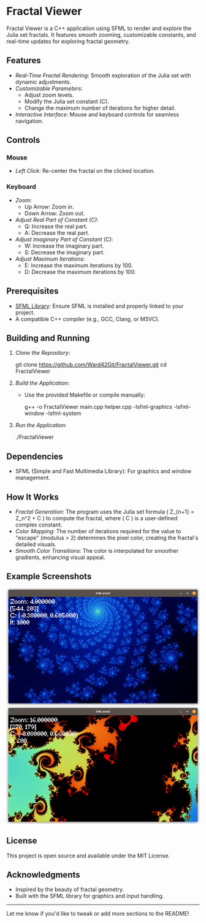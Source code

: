 # Fractal Viewer

Fractal Viewer is a C++ application using SFML to render and explore the Julia set fractals. It features smooth zooming, customizable constants, and real-time updates for exploring fractal geometry.

## Features

- *Real-Time Fractal Rendering*: Smooth exploration of the Julia set with dynamic adjustments.
- *Customizable Parameters*:
  - Adjust zoom levels.
  - Modify the Julia set constant (C).
  - Change the maximum number of iterations for higher detail.
- *Interactive Interface*: Mouse and keyboard controls for seamless navigation.

## Controls

### Mouse
- *Left Click*: Re-center the fractal on the clicked location.

### Keyboard
- *Zoom*:
  - Up Arrow: Zoom in.
  - Down Arrow: Zoom out.
- *Adjust Real Part of Constant (C)*:
  - Q: Increase the real part.
  - A: Decrease the real part.
- *Adjust Imaginary Part of Constant (C)*:
  - W: Increase the imaginary part.
  - S: Decrease the imaginary part.
- *Adjust Maximum Iterations*:
  - E: Increase the maximum iterations by 100.
  - D: Decrease the maximum iterations by 100.

## Prerequisites

- [SFML Library](https://www.sfml-dev.org/): Ensure SFML is installed and properly linked to your project.
- A compatible C++ compiler (e.g., GCC, Clang, or MSVC).

## Building and Running

1. *Clone the Repository*:
   
   git clone https://github.com/Ward42Git/FractalViewer.git
   cd FractalViewer
   

2. *Build the Application*:
   - Use the provided Makefile or compile manually:
     
     g++ -o FractalViewer main.cpp helper.cpp -lsfml-graphics -lsfml-window -lsfml-system
     

3. *Run the Application*:
   
   ./FractalViewer
   

## Dependencies

- SFML (Simple and Fast Multimedia Library): For graphics and window management.

## How It Works

- *Fractal Generation*: The program uses the Julia set formula \( Z_{n+1} = Z_n^2 + C \) to compute the fractal, where \( C \) is a user-defined complex constant.
- *Color Mapping*: The number of iterations required for the value to "escape" (modulus > 2) determines the pixel color, creating the fractal's detailed visuals.
- *Smooth Color Transitions*: The color is interpolated for smoother gradients, enhancing visual appeal.

## Example Screenshots

![julia image](./julia1.png)
![julia image](./julia2.png)

## License

This project is open source and available under the MIT License.

## Acknowledgments

- Inspired by the beauty of fractal geometry.
- Built with the SFML library for graphics and input handling.

---

Let me know if you'd like to tweak or add more sections to the README!
